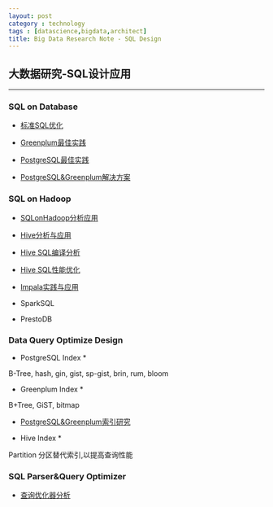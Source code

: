 ```yaml
---
layout: post
category : technology
tags : [datascience,bigdata,architect]
title: Big Data Research Note - SQL Design
---
```


## 大数据研究-SQL设计应用
------------------------------------------------------------

### SQL on Database

- [标准SQL优化](2017-07-20-sql-best-practice.md)

- [Greenplum最佳实践](2017-05-28-greenplum-best-practice-note.md)

- [PostgreSQL最佳实践](2017-05-30-postgresql-best-practice-note.md)

- [PostgreSQL&Greenplum解决方案](2018-05-30-postgresql-greenplum-solution-note.md)

### SQL on Hadoop

- [SQLonHadoop分析应用](2017-04-04-sqlonhadoop-anlysis-note.md)

- [Hive分析与应用](2017-06-08-hive-programing-note.md)

- [Hive SQL编译分析](2017-06-09-hive-sql-parser-note.md)

- [Hive SQL性能优化](2017-06-10-hive-sql-optimize-note.md)

- [Impala实践与应用](2016-12-13-impala-rtolap-practice-note.md)

- SparkSQL

- PrestoDB

### Data Query Optimize Design

* PostgreSQL Index *

B-Tree, hash, gin, gist,
sp-gist, brin, rum, bloom

* Greenplum Index *

B+Tree, GiST, bitmap

- [PostgreSQL&Greenplum索引研究](2017-12-16-postgresql-greenplum-index-note.md)

* Hive Index *

Partition 分区替代索引,以提高查询性能


### SQL Parser&Query Optimizer

- [查询优化器分析](2018-06-01-sql-optimizer-design-note.md)
